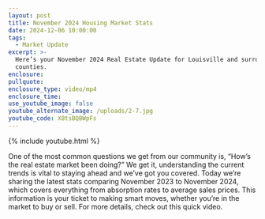 ```yaml
---
layout: post
title: November 2024 Housing Market Stats
date: 2024-12-06 10:00:00
tags:
  - Market Update
excerpt: >-
  Here’s your November 2024 Real Estate Update for Louisville and surrounding
  counties.
enclosure:
pullquote:
enclosure_type: video/mp4
enclosure_time:
use_youtube_image: false
youtube_alternate_image: /uploads/2-7.jpg
youtube_code: X8tsBQBWpFs
---
```

{% include youtube.html %}

One of the most common questions we get from our community is, “How’s the real estate market been doing?” We get it, understanding the current trends is vital to staying ahead and we’ve got you covered. Today we’re sharing the latest stats comparing November 2023 to November 2024, which covers everything from absorption rates to average sales prices. This information is your ticket to making smart moves, whether you’re in the market to buy or sell. For more details, check out this quick video.